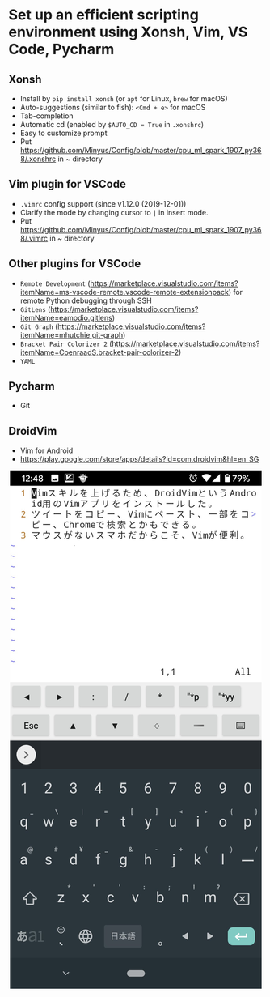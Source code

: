 # Set up an efficient scripting environment using Xonsh, Vim, VS Code, Pycharm

## Xonsh

- Install by `pip install xonsh` (or `apt` for Linux, `brew` for macOS)
- Auto-suggestions (similar to fish): `<Cmd + e>` for macOS
- Tab-completion
- Automatic cd (enabled by `$AUTO_CD = True` in `.xonshrc`)
- Easy to customize prompt
- Put https://github.com/Minyus/Config/blob/master/cpu_ml_spark_1907_py368/.xonshrc in ~ directory

## Vim plugin for VSCode

- `.vimrc` config support (since v1.12.0 (2019-12-01))
- Clarify the mode by changing cursor to `|` in insert mode.
- Put https://github.com/Minyus/Config/blob/master/cpu_ml_spark_1907_py368/.vimrc in ~ directory

## Other plugins for VSCode

- `Remote Development` (https://marketplace.visualstudio.com/items?itemName=ms-vscode-remote.vscode-remote-extensionpack) for remote Python debugging through SSH
- `GitLens` (https://marketplace.visualstudio.com/items?itemName=eamodio.gitlens)
- `Git Graph` (https://marketplace.visualstudio.com/items?itemName=mhutchie.git-graph)
- `Bracket Pair Colorizer 2` (https://marketplace.visualstudio.com/items?itemName=CoenraadS.bracket-pair-colorizer-2)
- `YAML`

## Pycharm

- Git

## DroidVim

- Vim for Android
- https://play.google.com/store/apps/details?id=com.droidvim&hl=en_SG

<p align="center">
<img src="img/DroidVim_Screenshot.png">
</p>
